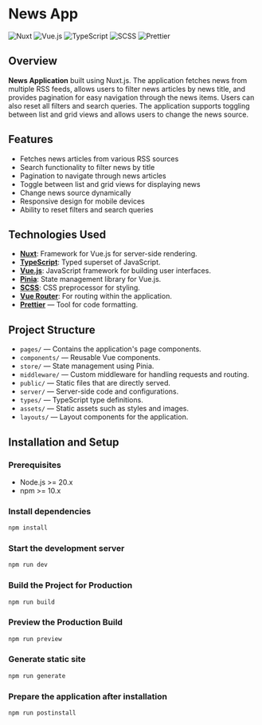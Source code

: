 # News App

![Nuxt](https://img.shields.io/badge/Nuxt-3.x-brightgreen?logo=nuxtdotjs) ![Vue.js](https://img.shields.io/badge/Vue.js-3.x-brightgreen.svg?logo=vuedotjs) ![TypeScript](https://img.shields.io/badge/TypeScript-5.x-brightgreen?logo=typescript) ![SCSS](https://img.shields.io/badge/SCSS-blue.svg?logo=sass) ![Prettier](https://img.shields.io/badge/Prettier-blue.svg?logo=prettier)

## Overview

**News Application** built using Nuxt.js. The application fetches news from multiple RSS feeds, allows users to filter news articles by news title, and provides pagination for easy navigation through the news items. Users can also reset all filters and search queries. The application supports toggling between list and grid views and allows users to change the news source.

## Features

- Fetches news articles from various RSS sources
- Search functionality to filter news by title
- Pagination to navigate through news articles
- Toggle between list and grid views for displaying news
- Change news source dynamically
- Responsive design for mobile devices
- Ability to reset filters and search queries

## Technologies Used

- **[Nuxt](https://nuxt.com/)**: Framework for Vue.js for server-side rendering.
- **[TypeScript](https://www.typescriptlang.org/)**: Typed superset of JavaScript.
- **[Vue.js](https://vuejs.org/)**: JavaScript framework for building user interfaces.
- **[Pinia](https://pinia.vuejs.org/)**: State management library for Vue.js.
- **[SCSS](https://sass-lang.com/)**: CSS preprocessor for styling.
- **[Vue Router](https://router.vuejs.org/)**: For routing within the application.
- **[Prettier](https://prettier.io/)** — Tool for code formatting.

## Project Structure

- `pages/` — Contains the application's page components.
- `components/` — Reusable Vue components.
- `store/` — State management using Pinia.
- `middleware/` — Custom middleware for handling requests and routing.
- `public/` — Static files that are directly served.
- `server/` — Server-side code and configurations.
- `types/` — TypeScript type definitions.
- `assets/` — Static assets such as styles and images.
- `layouts/` — Layout components for the application.

## Installation and Setup

### Prerequisites

- Node.js >= 20.x
- npm >= 10.x

### Install dependencies

```bash
npm install
```

### Start the development server

```bash
npm run dev
```

### Build the Project for Production

```bash
npm run build
```

### Preview the Production Build

```bash
npm run preview
```

### Generate static site

```bash
npm run generate
```

### Prepare the application after installation

```bash
npm run postinstall
```
